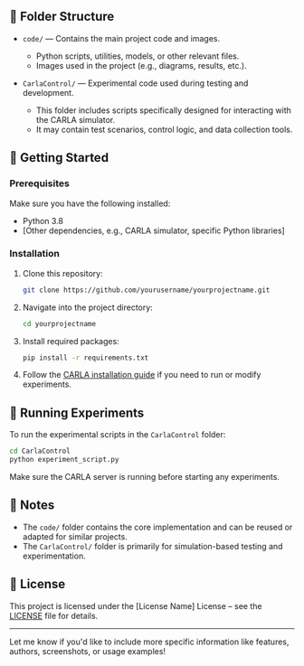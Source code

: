 
## 📁 Folder Structure

- `code/` — Contains the main project code and images.
  - Python scripts, utilities, models, or other relevant files.
  - Images used in the project (e.g., diagrams, results, etc.).

- `CarlaControl/` — Experimental code used during testing and development.
  - This folder includes scripts specifically designed for interacting with the CARLA simulator.
  - It may contain test scenarios, control logic, and data collection tools.

## 🚀 Getting Started

### Prerequisites

Make sure you have the following installed:

- Python 3.8
- [Other dependencies, e.g., CARLA simulator, specific Python libraries]

### Installation

1. Clone this repository:
   ```bash
   git clone https://github.com/yourusername/yourprojectname.git
   ```

2. Navigate into the project directory:
   ```bash
   cd yourprojectname
   ```

3. Install required packages:
   ```bash
   pip install -r requirements.txt
   ```

4. Follow the [CARLA installation guide](https://carla.readthedocs.io/en/latest/) if you need to run or modify experiments.

## 🧪 Running Experiments

To run the experimental scripts in the `CarlaControl` folder:

```bash
cd CarlaControl
python experiment_script.py
```

Make sure the CARLA server is running before starting any experiments.

## 📝 Notes

- The `code/` folder contains the core implementation and can be reused or adapted for similar projects.
- The `CarlaControl/` folder is primarily for simulation-based testing and experimentation.

## 📌 License

This project is licensed under the [License Name] License – see the [LICENSE](LICENSE) file for details.

---

Let me know if you'd like to include more specific information like features, authors, screenshots, or usage examples!
